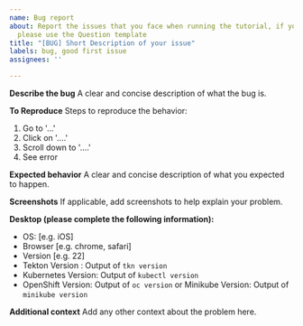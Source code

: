 ```yaml
---
name: Bug report
about: Report the issues that you face when running the tutorial, if you have question
  please use the Question template
title: "[BUG] Short Description of your issue"
labels: bug, good first issue
assignees: ''

---
```


**Describe the bug**
A clear and concise description of what the bug is.

**To Reproduce**
Steps to reproduce the behavior:
1. Go to '...'
2. Click on '....'
3. Scroll down to '....'
4. See error

**Expected behavior**
A clear and concise description of what you expected to happen.

**Screenshots**
If applicable, add screenshots to help explain your problem.

**Desktop (please complete the following information):**
 - OS: [e.g. iOS]
 - Browser [e.g. chrome, safari]
 - Version [e.g. 22]
 - Tekton Version :  Output of  `tkn version`
 - Kubernetes Version: Output of `kubectl version`
 - OpenShift Version: Output of `oc version` or Minikube Version: Output of `minikube version`

**Additional context**
Add any other context about the problem here.
